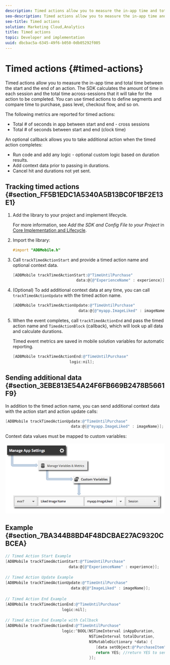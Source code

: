```yaml
---
description: Timed actions allow you to measure the in-app time and total time between the start and the end of an action. The SDK calculates the amount of time in each session and the total time across-sessions that it will take for the action to be completed. You can use timed actions to define segments and compare time to purchase, pass level, checkout flow, and so on.
seo-description: Timed actions allow you to measure the in-app time and total time between the start and the end of an action. The SDK calculates the amount of time in each session and the total time across-sessions that it will take for the action to be completed. You can use timed actions to define segments and compare time to purchase, pass level, checkout flow, and so on.
seo-title: Timed actions
solution: Marketing Cloud,Analytics
title: Timed actions
topic: Developer and implementation
uuid: dbcbac5a-6345-49f6-b050-0db05292f005
---
```


# Timed actions {#timed-actions}

Timed actions allow you to measure the in-app time and total time between the start and the end of an action. The SDK calculates the amount of time in each session and the total time across-sessions that it will take for the action to be completed. You can use timed actions to define segments and compare time to purchase, pass level, checkout flow, and so on.

The following metrics are reported for timed actions:

* Total # of seconds in app between start and end - cross sessions 
* Total # of seconds between start and end (clock time)

An optional callback allows you to take additional action when the timed action completes:

* Run code and add any logic - optional custom logic based on duration results. 
* Add context data prior to passing in durations. 
* Cancel hit and durations not yet sent.

## Tracking timed actions {#section_FF5B1EDC1A5340A5B13BC0F1BF2E13E1}

1. Add the library to your project and implement lifecycle.

   For more information, see *Add the SDK and Config File to your Project* in [Core Implementation and Lifecycle](/help/ios/getting-started/dev-qs.md). 
1. Import the library:

   ```objective-c
   #import "ADBMobile.h"
   ```

1. Call `trackTimedActionStart` and provide a timed action name and optional context data.

   ```objective-c
   [ADBMobile trackTimedActionStart:@"TimeUntilPurchase"  
                               data:@{@"ExperienceName" : experience}];
   ```

1. (Optional) To add additional context data at any time, you can call `trackTimedActionUpdate` with the timed action name.

   ```objective-c
   [ADBMobile trackTimedActionUpdate:@"TimeUntilPurchase"  
                                data:@{@"myapp.ImageLiked" : imageName}];
   ```

1. When the event completes, call `trackTimedActionEnd` and pass the timed action name and `TimedActionBlock` (callback), which will look up all data and calculate durations.

   Timed event metrics are saved in mobile solution variables for automatic reporting. 

   ```objective-c
   [ADBMobile trackTimedActionEnd:@"TimeUntilPurchase"  
                            logic:nil];
   ```

## Sending additional data {#section_3EBE813E54A24F6FB669B2478B5661F9}

In addition to the timed action name, you can send additional context data with the action start and action update calls: 

```objective-c
[ADBMobile trackTimedActionUpdate:@"TimeUntilPurchase"  
                             data:@{@"myapp.ImageLiked" : imageName}];
```

Context data values must be mapped to custom variables: 

![](assets/map-variable-context-ltv.png)

## Example {#section_7BA344B8BD4F48DCBAE27AC9320CBCEA}

```objective-c
// Timed Action Start Example 
[ADBMobile trackTimedActionStart:@"TimeUntilPurchase"  
                            data:@{@"ExperienceName" : experience}];

// Timed Action Update Example 
[ADBMobile trackTimedActionUpdate:@"TimeUntilPurchase"  
                             data:@{@"ImageLiked" : imageName}];

// Timed Action End Example 
[ADBMobile trackTimedActionEnd:@"TimeUntilPurchase"  
                         logic:nil]; 
 
// Timed Action End Example with Callback 
[ADBMobile trackTimedActionEnd:@"TimeUntilPurchase"  
                         logic:^BOOL(NSTimeInterval inAppDuration,  
                                     NSTimeInterval totalDuration,  
                                     NSMutableDictionary *data) { 
                                        [data setObject:@"PurchaseItem" forKey:@"Item453"]; 
                                        return YES; //return YES to send the hit, NO to cancel 
                                     }];
```

